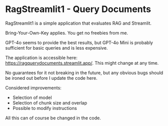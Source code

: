 # RagStreamlit1 - Query Documents
RagStreamlit1 is a simple application that evaluates RAG and Streamlit.

Bring-Your-Own-Key applies. You get no freebies from me.

GPT-4o seems to provide the best results, but GPT-4o Mini is probably sufficient for basic queries and is less expensive.

The application is accessible here: https://ragquerydocuments.streamlit.app/. This might change at any time.

No guarantees for it not breaking in the future, but any obvious bugs should be ironed out before I update the code here.

Considered improvements:
- Selection of model
- Selection of chunk size and overlap
- Possible to modify instructions

All this can of course be changed in the code.
